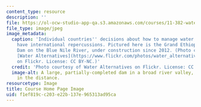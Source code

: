 ```yaml
---
content_type: resource
description: ''
file: https://ol-ocw-studio-app-qa.s3.amazonaws.com/courses/11-382-water-diplomacy-spring-2021/f1ef819cc203e22b137e965313ad95ca_11-382s20.jpg
file_type: image/jpeg
image_metadata:
  caption: 'Individual countries'' decisions about how to manage water resources can
    have international repercussions. Pictured here is the Grand Ethiopian Renaissance
    Dam on the Blue Nile River, under construction since 2012. (Photo courtesy of
    [Water Alternatives](https://www.flickr.com/photos/water_alternatives/51267299702)
    on Flickr. License: CC BY-NC.)'
  credit: 'Photo courtesy of Water Alternatives on Flickr. License: CC BY-NC.'
  image-alt: A large, partially-completed dam in a broad river valley, with hills
    in the distance.
resourcetype: Image
title: Course Home Page Image
uid: f1ef819c-c203-e22b-137e-965313ad95ca
---
```

